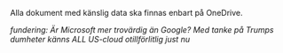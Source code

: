 Alla dokument med känslig data ska finnas enbart på OneDrive. 

*fundering: Är Microsoft mer trovärdig än Google? Med tanke på Trumps dumheter känns ALL US-cloud otillförlitlig just nu*


